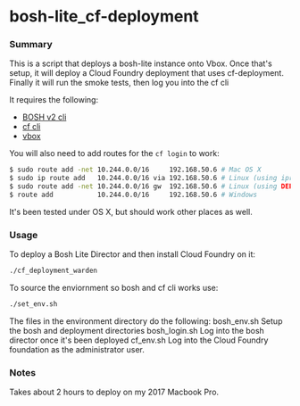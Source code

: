# bosh-lite_cf-deployment

### Summary

This is a script that deploys a bosh-lite instance onto Vbox.  Once that's setup, it will deploy a Cloud Foundry deployment that uses cf-deployment. Finally it will run the smoke tests, then log you into the cf cli

It requires the following:
* [BOSH v2 cli](https://bosh.io/docs/cli-v2.html)
* [cf cli](https://docs.cloudfoundry.org/cf-cli)
* [vbox](https://www.virtualbox.org/wiki/Downloads)

You will also need to add routes for the `cf login` to work:
```bash
$ sudo route add -net 10.244.0.0/16     192.168.50.6 # Mac OS X
$ sudo ip route add   10.244.0.0/16 via 192.168.50.6 # Linux (using iproute2 suite)
$ sudo route add -net 10.244.0.0/16 gw  192.168.50.6 # Linux (using DEPRECATED route command)
$ route add           10.244.0.0/16     192.168.50.6 # Windows
```

It's been tested under OS X, but should work other places as well.

### Usage
To deploy a Bosh Lite Director and then install Cloud Foundry on it:
```bash
./cf_deployment_warden
```

To source the enviornment so bosh and cf cli works use: 
```bash
./set_env.sh
```

The files in the environment directory do the following:
bosh_env.sh
  Setup the bosh and deployment directories
bosh_login.sh
  Log into the bosh director once it's been deployed
cf_env.sh
  Log into the Cloud Foundry foundation as the administrator user.

### Notes
Takes about 2 hours to deploy on my 2017 Macbook Pro.

